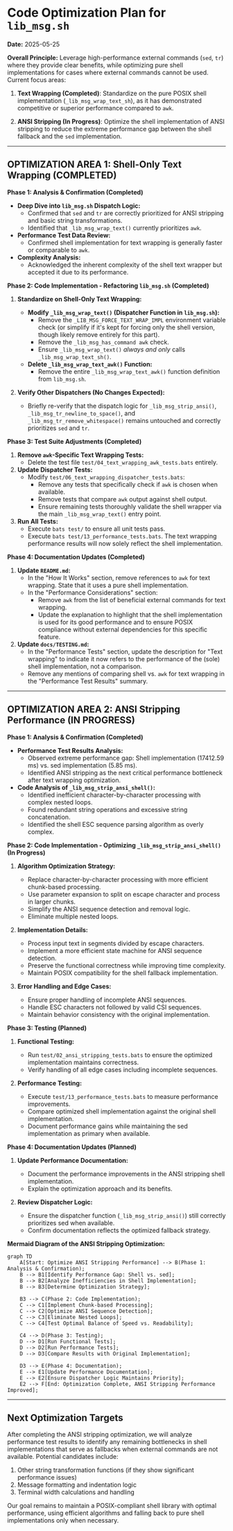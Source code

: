 # Code Optimization Plan for `lib_msg.sh`

**Date:** 2025-05-25

**Overall Principle:**
Leverage high-performance external commands (`sed`, `tr`) where they provide clear benefits, while optimizing pure shell implementations for cases where external commands cannot be used. Current focus areas:

1. **Text Wrapping (Completed)**: Standardize on the pure POSIX shell implementation (`_lib_msg_wrap_text_sh`), as it has demonstrated competitive or superior performance compared to `awk`.

2. **ANSI Stripping (In Progress)**: Optimize the shell implementation of ANSI stripping to reduce the extreme performance gap between the shell fallback and the `sed` implementation.

---

## OPTIMIZATION AREA 1: Shell-Only Text Wrapping (COMPLETED)

**Phase 1: Analysis & Confirmation (Completed)**

*   **Deep Dive into `lib_msg.sh` Dispatch Logic:**
    *   Confirmed that `sed` and `tr` are correctly prioritized for ANSI stripping and basic string transformations.
    *   Identified that `_lib_msg_wrap_text()` currently prioritizes `awk`.
*   **Performance Test Data Review:**
    *   Confirmed shell implementation for text wrapping is generally faster or comparable to `awk`.
*   **Complexity Analysis:**
    *   Acknowledged the inherent complexity of the shell text wrapper but accepted it due to its performance.

**Phase 2: Code Implementation - Refactoring `lib_msg.sh` (Completed)**

1.  **Standardize on Shell-Only Text Wrapping:**
    *   **Modify `_lib_msg_wrap_text()` (Dispatcher Function in `lib_msg.sh`):**
        *   Remove the `_LIB_MSG_FORCE_TEXT_WRAP_IMPL` environment variable check (or simplify if it's kept for forcing only the shell version, though likely remove entirely for this part).
        *   Remove the `_lib_msg_has_command awk` check.
        *   Ensure `_lib_msg_wrap_text()` *always and only* calls `_lib_msg_wrap_text_sh()`.
    *   **Delete `_lib_msg_wrap_text_awk()` Function:**
        *   Remove the entire `_lib_msg_wrap_text_awk()` function definition from `lib_msg.sh`.

2.  **Verify Other Dispatchers (No Changes Expected):**
    *   Briefly re-verify that the dispatch logic for `_lib_msg_strip_ansi()`, `_lib_msg_tr_newline_to_space()`, and `_lib_msg_tr_remove_whitespace()` remains untouched and correctly prioritizes `sed` and `tr`.

**Phase 3: Test Suite Adjustments (Completed)**

1.  **Remove `awk`-Specific Text Wrapping Tests:**
    *   Delete the test file `test/04_text_wrapping_awk_tests.bats` entirely.
2.  **Update Dispatcher Tests:**
    *   Modify `test/06_text_wrapping_dispatcher_tests.bats`:
        *   Remove any tests that specifically check if `awk` is chosen when available.
        *   Remove tests that compare `awk` output against shell output.
        *   Ensure remaining tests thoroughly validate the shell wrapper via the main `_lib_msg_wrap_text()` entry point.
3.  **Run All Tests:**
    *   Execute `bats test/` to ensure all unit tests pass.
    *   Execute `bats test/13_performance_tests.bats`. The text wrapping performance results will now solely reflect the shell implementation.

**Phase 4: Documentation Updates (Completed)**

1.  **Update `README.md`:**
    *   In the "How It Works" section, remove references to `awk` for text wrapping. State that it uses a pure shell implementation.
    *   In the "Performance Considerations" section:
        *   Remove `awk` from the list of beneficial external commands for text wrapping.
        *   Update the explanation to highlight that the shell implementation is used for its good performance and to ensure POSIX compliance without external dependencies for this specific feature.
2.  **Update `docs/TESTING.md`:**
    *   In the "Performance Tests" section, update the description for "Text wrapping" to indicate it now refers to the performance of the (sole) shell implementation, not a comparison.
    *   Remove any mentions of comparing shell vs. `awk` for text wrapping in the "Performance Test Results" summary.

---

## OPTIMIZATION AREA 2: ANSI Stripping Performance (IN PROGRESS)

**Phase 1: Analysis & Confirmation (Completed)**

* **Performance Test Results Analysis:**
    * Observed extreme performance gap: Shell implementation (17412.59 ms) vs. sed implementation (5.85 ms).
    * Identified ANSI stripping as the next critical performance bottleneck after text wrapping optimization.
* **Code Analysis of `_lib_msg_strip_ansi_shell()`:**
    * Identified inefficient character-by-character processing with complex nested loops.
    * Found redundant string operations and excessive string concatenation.
    * Identified the shell ESC sequence parsing algorithm as overly complex.

**Phase 2: Code Implementation - Optimizing `_lib_msg_strip_ansi_shell()` (In Progress)**

1. **Algorithm Optimization Strategy:**
   * Replace character-by-character processing with more efficient chunk-based processing.
   * Use parameter expansion to split on escape character and process in larger chunks.
   * Simplify the ANSI sequence detection and removal logic.
   * Eliminate multiple nested loops.

2. **Implementation Details:**
   * Process input text in segments divided by escape characters.
   * Implement a more efficient state machine for ANSI sequence detection.
   * Preserve the functional correctness while improving time complexity.
   * Maintain POSIX compatibility for the shell fallback implementation.

3. **Error Handling and Edge Cases:**
   * Ensure proper handling of incomplete ANSI sequences.
   * Handle ESC characters not followed by valid CSI sequences.
   * Maintain behavior consistency with the original implementation.

**Phase 3: Testing (Planned)**

1. **Functional Testing:**
   * Run `test/02_ansi_stripping_tests.bats` to ensure the optimized implementation maintains correctness.
   * Verify handling of all edge cases including incomplete sequences.

2. **Performance Testing:**
   * Execute `test/13_performance_tests.bats` to measure performance improvements.
   * Compare optimized shell implementation against the original shell implementation.
   * Document performance gains while maintaining the sed implementation as primary when available.

**Phase 4: Documentation Updates (Planned)**

1. **Update Performance Documentation:**
   * Document the performance improvements in the ANSI stripping shell implementation.
   * Explain the optimization approach and its benefits.

2. **Review Dispatcher Logic:**
   * Ensure the dispatcher function (`_lib_msg_strip_ansi()`) still correctly prioritizes sed when available.
   * Confirm documentation reflects the optimized fallback strategy.

**Mermaid Diagram of the ANSI Stripping Optimization:**

```mermaid
graph TD
    A[Start: Optimize ANSI Stripping Performance] --> B(Phase 1: Analysis & Confirmation);
    B --> B1[Identify Performance Gap: Shell vs. sed];
    B --> B2[Analyze Inefficiencies in Shell Implementation];
    B --> B3[Determine Optimization Strategy];
    
    B3 --> C(Phase 2: Code Implementation);
    C --> C1[Implement Chunk-based Processing];
    C --> C2[Optimize ANSI Sequence Detection];
    C --> C3[Eliminate Nested Loops];
    C --> C4[Test Optimal Balance of Speed vs. Readability];
    
    C4 --> D(Phase 3: Testing);
    D --> D1[Run Functional Tests];
    D --> D2[Run Performance Tests];
    D --> D3[Compare Results with Original Implementation];
    
    D3 --> E(Phase 4: Documentation);
    E --> E1[Update Performance Documentation];
    E --> E2[Ensure Dispatcher Logic Maintains Priority];
    E2 --> F[End: Optimization Complete, ANSI Stripping Performance Improved];
```

---

## Next Optimization Targets

After completing the ANSI stripping optimization, we will analyze performance test results to identify any remaining bottlenecks in shell implementations that serve as fallbacks when external commands are not available. Potential candidates include:

1. Other string transformation functions (if they show significant performance issues)
2. Message formatting and indentation logic
3. Terminal width calculations and handling

Our goal remains to maintain a POSIX-compliant shell library with optimal performance, using efficient algorithms and falling back to pure shell implementations only when necessary.